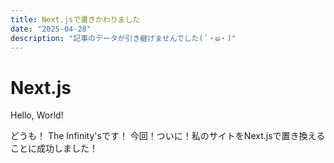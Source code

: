 ```yaml
---
title: Next.jsで書きかわりました
date: "2025-04-28"
description: "記事のデータが引き継げませんでした(´・ω・)"
---
```


# Next.js

Hello, World!

どうも！ The Infinity'sです！
今回！ついに！私のサイトをNext.jsで置き換えることに成功しました！
